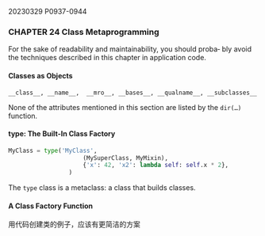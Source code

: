 20230329    P0937-0944
### CHAPTER 24 Class Metaprogramming

For the sake of readability and maintainability, you should proba‐ bly avoid the techniques described in this chapter in application code.

#### Classes as Objects

`__class__, __name__,  __mro__, __bases__, __qualname__, __subclasses__`

None of the attributes mentioned in this section are listed by the `dir(…)` function.

#### type: The Built-In Class Factory
```python
MyClass = type('MyClass', 
                     (MySuperClass, MyMixin), 
                     {'x': 42, 'x2': lambda self: self.x * 2}, 
                 )
```

The `type` class is a metaclass: a class that builds classes.

#### A Class Factory Function
用代码创建类的例子，应该有更简洁的方案
